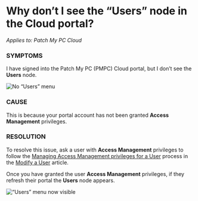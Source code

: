 # Why don’t I see the “Users” node in the Cloud portal?

_Applies to: Patch My PC Cloud_

### SYMPTOMS

I have signed into the Patch My PC (PMPC) Cloud portal, but I don’t see the **Users** node.

![No “Users” menu](/_images/image-%281422%29.png-"No-\"Users\"-menu" "No “Users” menu")

### CAUSE

This is because your portal account has not been granted **Access Management** privileges.

### RESOLUTION

To resolve this issue, ask a user with **Access Management** privileges to follow the [Managing Access Management privileges for a User](../../cloud-administration/manage-cloud-users/modify-a-cloud-user.md#managing-access-management-privileges-for-a-user) process in the [Modify a User](../../cloud-administration/manage-cloud-users/modify-a-cloud-user.md) article.

Once you have granted the user **Access Management** privileges, if they refresh their portal the **Users** node appears.

![“Users” menu now visible](/_images/image-%281423%29.png-"\"Users\"-menu-now-visible" "“Users” menu now visible")
